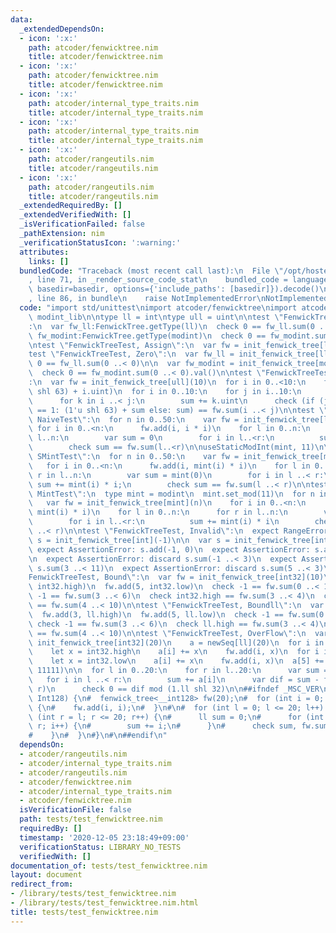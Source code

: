 ```yaml
---
data:
  _extendedDependsOn:
  - icon: ':x:'
    path: atcoder/fenwicktree.nim
    title: atcoder/fenwicktree.nim
  - icon: ':x:'
    path: atcoder/fenwicktree.nim
    title: atcoder/fenwicktree.nim
  - icon: ':x:'
    path: atcoder/internal_type_traits.nim
    title: atcoder/internal_type_traits.nim
  - icon: ':x:'
    path: atcoder/internal_type_traits.nim
    title: atcoder/internal_type_traits.nim
  - icon: ':x:'
    path: atcoder/rangeutils.nim
    title: atcoder/rangeutils.nim
  - icon: ':x:'
    path: atcoder/rangeutils.nim
    title: atcoder/rangeutils.nim
  _extendedRequiredBy: []
  _extendedVerifiedWith: []
  _isVerificationFailed: false
  _pathExtension: nim
  _verificationStatusIcon: ':warning:'
  attributes:
    links: []
  bundledCode: "Traceback (most recent call last):\n  File \"/opt/hostedtoolcache/Python/3.9.6/x64/lib/python3.9/site-packages/onlinejudge_verify/documentation/build.py\"\
    , line 71, in _render_source_code_stat\n    bundled_code = language.bundle(stat.path,\
    \ basedir=basedir, options={'include_paths': [basedir]}).decode()\n  File \"/opt/hostedtoolcache/Python/3.9.6/x64/lib/python3.9/site-packages/onlinejudge_verify/languages/nim.py\"\
    , line 86, in bundle\n    raise NotImplementedError\nNotImplementedError\n"
  code: "import std/unittest\nimport atcoder/fenwicktree\nimport atcoder/modint as\
    \ modint_lib\n\ntype ll = int\ntype ull = uint\n\ntest \"FenwickTreeTest, Empty\"\
    :\n  var fw_ll:FenwickTree.getType(ll)\n  check 0 == fw_ll.sum(0 ..< 0)\n\n  var\
    \ fw_modint:FenwickTree.getType(modint)\n  check 0 == fw_modint.sum(0 ..< 0).val()\n\
    \ntest \"FenwickTreeTest, Assign\":\n  var fw = init_fenwick_tree[ll](10)\n\n\
    test \"FenwickTreeTest, Zero\":\n  var fw_ll = init_fenwick_tree[ll](0)\n  check\
    \ 0 == fw_ll.sum(0 ..< 0)\n\n  var fw_modint = init_fenwick_tree[modint](0)\n\
    \  check 0 == fw_modint.sum(0 ..< 0).val()\n\ntest \"FenwickTreeTest, OverFlowULL\"\
    :\n  var fw = init_fenwick_tree[ull](10)\n  for i in 0..<10:\n    fw.add(i, (1'u\
    \ shl 63) + i.uint)\n  for i in 0..10:\n    for j in i..10:\n      var sum = 0'u\n\
    \      for k in i ..< j:\n        sum += k.uint\n      check (if (j - i) mod 2\
    \ == 1: (1'u shl 63) + sum else: sum) == fw.sum(i ..< j)\n\ntest \"FenwickTreeTest,\
    \ NaiveTest\":\n  for n in 0..50:\n    var fw = init_fenwick_tree[ll](n)\n   \
    \ for i in 0..<n:\n      fw.add(i, i * i)\n    for l in 0..n:\n      for r in\
    \ l..n:\n        var sum = 0\n        for i in l..<r:\n          sum += i * i\n\
    \        check sum == fw.sum(l..<r)\n\nuseStaticModInt(mint, 11)\n\ntest \"FenwickTreeTest,\
    \ SMintTest\":\n  for n in 0..50:\n    var fw = init_fenwick_tree[mint](n)\n \
    \   for i in 0..<n:\n      fw.add(i, mint(i) * i)\n    for l in 0..n:\n      for\
    \ r in l..n:\n        var sum = mint(0)\n        for i in l ..< r:\n         \
    \ sum += mint(i) * i;\n        check sum == fw.sum(l ..< r)\n\ntest \"FenwickTreeTest,\
    \ MintTest\":\n  type mint = modint\n  mint.set_mod(11)\n  for n in 0..50:\n \
    \   var fw = init_fenwick_tree[mint](n)\n    for i in 0..<n:\n      fw.add(i,\
    \ mint(i) * i)\n    for l in 0..n:\n      for r in l..n:\n        var sum = mint(0)\n\
    \        for i in l..<r:\n          sum += mint(i) * i\n        check sum == fw.sum(l\
    \ ..< r)\n\ntest \"FenwickTreeTest, Invalid\":\n  expect RangeError:\n    var\
    \ s = init_fenwick_tree[int](-1)\n\n  var s = init_fenwick_tree[int](10)\n\n \
    \ expect AssertionError: s.add(-1, 0)\n  expect AssertionError: s.add(10, 0)\n\
    \n  expect AssertionError: discard s.sum(-1 ..< 3)\n  expect AssertionError: discard\
    \ s.sum(3 ..< 11)\n  expect AssertionError: discard s.sum(5 ..< 3)\n\n\ntest \"\
    FenwickTreeTest, Bound\":\n  var fw = init_fenwick_tree[int32](10)\n  fw.add(3,\
    \ int32.high)\n  fw.add(5, int32.low)\n  check -1 == fw.sum(0 ..< 10)\n  check\
    \ -1 == fw.sum(3 ..< 6)\n  check int32.high == fw.sum(3 ..< 4)\n  check int32.low\
    \ == fw.sum(4 ..< 10)\n\ntest \"FenwickTreeTest, Boundll\":\n  var fw = init_fenwick_tree[ll](10)\n\
    \  fw.add(3, ll.high)\n  fw.add(5, ll.low)\n  check -1 == fw.sum(0 ..< 10)\n \
    \ check -1 == fw.sum(3 ..< 6)\n  check ll.high == fw.sum(3 ..< 4)\n  check ll.low\
    \ == fw.sum(4 ..< 10)\n\ntest \"FenwickTreeTest, OverFlow\":\n  var \n    fw =\
    \ init_fenwick_tree[int32](20)\n    a = newSeq[ll](20)\n  for i in 0 ..< 10:\n\
    \    let x = int32.high\n    a[i] += x\n    fw.add(i, x)\n  for i in 10 ..< 20:\n\
    \    let x = int32.low\n    a[i] += x\n    fw.add(i, x)\n  a[5] += 11111\n  fw.add(5,\
    \ 11111)\n\n  for l in 0..20:\n    for r in l..20:\n      var sum = 0.ll\n   \
    \   for i in l ..< r:\n        sum += a[i]\n      var dif = sum - fw.sum(l ..<\
    \ r)\n      check 0 == dif mod (1.ll shl 32)\n\n##ifndef _MSC_VER\n#\n#TEST(FenwickTreeTest,\
    \ Int128) {\n#  fenwick_tree<__int128> fw(20);\n#  for (int i = 0; i < 20; i++)\
    \ {\n#    fw.add(i, i);\n#  }\n#\n#  for (int l = 0; l <= 20; l++) {\n#    for\
    \ (int r = l; r <= 20; r++) {\n#      ll sum = 0;\n#      for (int i = l; i <\
    \ r; i++) {\n#        sum += i;\n#      }\n#      check sum, fw.sum(l, r));\n\
    #    }\n#  }\n#}\n#\n##endif\n"
  dependsOn:
  - atcoder/rangeutils.nim
  - atcoder/internal_type_traits.nim
  - atcoder/rangeutils.nim
  - atcoder/fenwicktree.nim
  - atcoder/internal_type_traits.nim
  - atcoder/fenwicktree.nim
  isVerificationFile: false
  path: tests/test_fenwicktree.nim
  requiredBy: []
  timestamp: '2020-12-05 23:18:49+09:00'
  verificationStatus: LIBRARY_NO_TESTS
  verifiedWith: []
documentation_of: tests/test_fenwicktree.nim
layout: document
redirect_from:
- /library/tests/test_fenwicktree.nim
- /library/tests/test_fenwicktree.nim.html
title: tests/test_fenwicktree.nim
---
```

